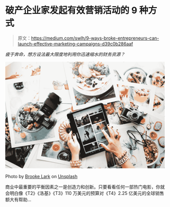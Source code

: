 # 破产企业家发起有效营销活动的 9 种方式

> 原文：<https://medium.com/swlh/9-ways-broke-entrepreneurs-can-launch-effective-marketing-campaigns-d39c0b286aaf>

*疲于奔命，想方设法最大限度地利用你迅速缩水的财务资源？*

![](img/c5739ef1c04e34fac8a512398df48436.png)

Photo by [Brooke Lark](https://unsplash.com/photos/YtzpWzIgadQ?utm_source=unsplash&utm_medium=referral&utm_content=creditCopyText) on [Unsplash](https://unsplash.com/search/photos/creativity?utm_source=unsplash&utm_medium=referral&utm_content=creditCopyText)

商业中最重要的平衡因素之一是创造力和创新。只要看看任何一部热门电影，你就会明白像《T2》《洛基》《T3》110 万美元的预算对《T4》2.25 亿美元的全球销售额大有帮助…